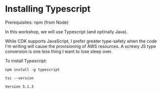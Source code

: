 # Installing Typescript

Prerequisites: npm (from Node)

In this workshop, we will use Typescript (and optinally Java).

While CDK supports JavaScript, I prefer greater type-safety when the code I'm writing will cause the
provisioning of AWS resources. A screwy JS type conversion is one less thing I want to lose sleep over.

To install Typescript:

```shell
npm install -g typescript
```
```shell
tsc --version
```
```text
Version 5.1.3
```
